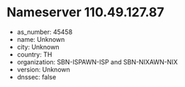 # Nameserver 110.49.127.87

* as_number: 45458
* name: Unknown
* city: Unknown
* country: TH
* organization: SBN-ISPAWN-ISP and SBN-NIXAWN-NIX
* version: Unknown
* dnssec: false
